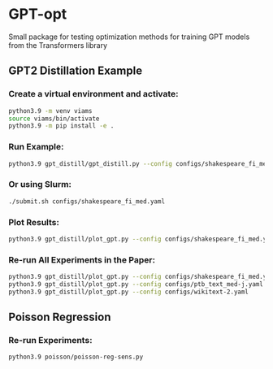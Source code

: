 # GPT-opt

Small package for testing optimization methods for training GPT models from the Transformers library
## GPT2 Distillation Example

### Create a virtual environment and activate:
```bash
python3.9 -m venv viams
source viams/bin/activate
python3.9 -m pip install -e .
```

### Run Example:
```bash
python3.9 gpt_distill/gpt_distill.py --config configs/shakespeare_fi_med.yaml
```

### Or using Slurm:
```bash
./submit.sh configs/shakespeare_fi_med.yaml
```

### Plot Results:
```bash
python3.9 gpt_distill/plot_gpt.py --config configs/shakespeare_fi_med.yaml
```

### Re-run All Experiments in the Paper:
```bash
python3.9 gpt_distill/plot_gpt.py --config configs/shakespeare_fi_med.yaml
python3.9 gpt_distill/plot_gpt.py --config configs/ptb_text_med-j.yaml
python3.9 gpt_distill/plot_gpt.py --config configs/wikitext-2.yaml
```

## Poisson Regression

### Re-run Experiments:
```bash
python3.9 poisson/poisson-reg-sens.py
```

